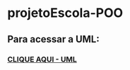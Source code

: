 # projetoEscola-POO
 ## Para acessar a UML:
 ### [CLIQUE AQUI - UML](https://viewer.diagrams.net/?tags=%7B%7D&highlight=0000ff&layers=1&nav=1&title=EscolaPOO#R%3Cmxfile%3E%3Cdiagram%20name%3D%22Diagrama%20de%20Classes%22%20id%3D%22NiMqyKV8flCYIwaE9YgA%22%3E7V1bc5u6Fv41nknOjDNcDX50nKTd03RPTtMzpz0vZxSj2NrFyAWcOP31WwJxERIXG7BTb%2FrSIIQstC761kWLkT5f7z74YLP6jB3ojjTF2Y30m5FG%2Fuk2%2BY%2B2vMUt6tRS45aljxzWljU8ol%2BQNSqsdYscGHAdQ4zdEG34xgX2PLgIuTbg%2B%2FiV7%2FaMXf5XN2AJhYbHBXDF1v8iJ1zFrbZmZe0fIVqukl9WJ9P4zhokndmbBCvg4Ndck3470uc%2BxmH813o3hy5dvWRd4ufuSu6mE%2FOhFzZ5AEB04%2B6%2BPk8fnpQv6mxza3%2Fzx7rGJhe%2BJW8MHbIA7BL74QovsQfc26z12sdbz4F0WIVcZX3uMd6QRpU0%2FgXD8I1RE2xDTJpW4dpld6HnzChtyOWTixc%2F4qY75LpsTOg%2BRXdfoB8iQgzS5IBgFf1mPEDov32jna%2B0aXL9nd68UlQ7abjZJcNFV2%2F5qwfoozUMoc8a42Wg7166vKwpwFt%2FwXotdHyjzLy1ucSb9f%2FGr7c%2Fv9yOEzYF%2FhKGFWsf8xAj1geIyXT8N%2FKgD10Qohd%2BIoDx8TLtlz76gBGZoqYwETMShkseiSfCemUMQigA3nLdNrRDUDGuWeCv5P6Om%2BhhvfWS3vL75I949slVbv2ypoj%2F95CFCZOFF%2BBu2eL%2Fsd64cA3Zughicg%2BeoMuzNnDR0iN%2FL8hDlLmuExaesRtr5DixFMEA%2FQJP0XiUA9n6k8HN65F5k%2FIkHQDyq8aUHXs4UzF5bq0Qd5Hl2PDKlapbFkcZ9ouH8mTSBT8%2FBzAs0LATqhnT02iwVAGZ5qSggRTzEA10iFI8gdZSO9FajZUP40xb4fWFbVZqF8NWq%2Fr3oz8sRdAft7uQ0PBMlEcsaRXKg2hpg1t2XW%2BnPdjIps2NmoKWTpVLlVDkKDpztx4W6Bm8orULPEqZZ%2ByFifJpRNOQqpzrxQq5zj14w1tKgiAEix%2FJ1fUK%2B%2BgXGRYkfEJu%2ByHTTdqE6%2FFIn2RMETEJfEjoqhaaPoMd1%2FEeBCFrWGDXBZsAPaWvsSZ6AXnXOAzxmoNMEg4T1E8pz4wNXq4nyfVrhrXVCWtb5XC2pijlXMRxwb4kF0HASLuO8byPFlsXjPQZHYOBqTwXkHUII%2Br4%2BAecYxdT1e7hmC2IHi80JZzhwuewlC%2BCDVggb3kf9bkxspYvbDFoEybPPrvR5rAiGgJ60RYXgrBUQ1yT5ZuTvYvqCm1OrtXsOlIfG7IpzrFH3gWgiJaQcMcrpBzSjPDl8iRyA6M%2BYeVGxLeMnmivS2hfoLGLItrFNE4sQvUgAqfKnFH0a4Q9xqpAdV2kui6hsEs3lAccoBBhOr4f95XsDVXE5bkXeSsCU%2Fokuqo0FHm7J6IbdQJ%2FcZkTecKiupppv0H6O2QEuxkjTLX2nCAHcKpA1OM6QxhrFGD%2FDoXM0mBX33N3MguDXiQGxmF2gfnx%2F%2BvHn8tP2%2Bl6Djww%2FnJtb8uI1hLSGRq379tGYYQSn0VnUF3U9OrVFWn413lAdasadilXU1Od8qBa6wSqj3kDQC2gtP6QuikQ9E%2BiAgeg3hVQtzQeqU8nJ0fqE4HkY%2FozxDyTbNf0VgDXZAvzYdl9T43vkM0UCPc07t6w9%2B%2B595vvG%2FlbA%2FLvAflXE%2F3kyN8uQf5ki%2FpTvYgknUH%2FF0wGymN%2F2m0ZdbuU64xsJK3ZSFr1SIR7qC3if4YOSi2SeLBBF3XMlke0Q6Tzmwp8eYOCBdoQDTQgmu5cjxbvVn4HiEYVIwgRbkHLxO34GPpE6orYhPx8ye1BO%2BytHUqiHO8FqahiTGKAKu2hSjXVTw5V1LKwBEEYj1Q9XMSiX4My4q6XpcoiwSxk1s0GjHqWjjfXRjNF4M5BBbVlxiMClHKfIMeM860fDGHRzrBJCjFOgk2kNBcV0ABNetQL%2B%2FjiTwBNpNMbwqctkckBRD8mMpFOryx8OgCTf5wCOn0E1xRoetRc0FEuD5SFayuzQKsDv%2FG7dJLcyXaGfHJnhQOiRbS3XfxdjOjII%2FK%2FXTy2xOOYhmMta8onrCYQ%2B%2F3mXVtiyETc7s%2BQWGPlyjYsPnj%2B7ok1GfRipcM1rxjLrZ%2BT6UURY52JXpzU6cVJAhXer2xZYurJWeUSVdOIqkPF5NVhS5Il8%2B4jd0hOQTEQvMFBsEX%2FEAJqis2nbY27ObehqseioCRwdhcFzB3gQIGKg1vyMLekPuW9kumy19l7qtKBy0lOeNEVXeN2pLeXPtjytwdPQDlTVEhca1%2Bk0RtjiP5qgcqDM7JrslvHc0bKpydzQVOP4M8t8EJEd4PoAF%2FAnekYhL9jLmjoBkyURPcG06nPhBtTg7d5p3ba48Az4R2awnKaMk1cfwBclxP%2FOLawLSK9c8LqVt0Za9W2J%2B3Aef9o3BZBGWlRzskorqETtYq1idmOUAVj7Ah0EzHTmfiZasXKMlsS6wg2rugFfIBBgAEX%2Fpy4Ye5%2F8ER3%2FgVNJ1%2By9mW29b8Pk9hQfmeT2OJNYlWCgNOcHM4k7iILQ84noj%2BygUlMcAX04QJXdHEIEP0TBAtECyKVdRzQ9P5o2qhE05KSGFKOMntjKDEsK1B5MKW7JvvUaEb23kxpMb4buc5qUmvic5bhLVMnlck6bLy0b82YN5z%2BKfYe1E63%2FKcqWjMGtLS%2BOFAMyzyi5XACqrss4wJ40aZN%2FfnF2Fx3NBfPvlHpdzF5%2F0rt4K3K0pAH1bC%2FarArVUNT577eFyLRRCfQgEg6QCTVZG96BqEvRKKJbqXYuQ%2B2IXkxQrGLWfLXC3QvB8HvnAMaOvaT6j7ds4CsTkPs6thwtJ783NK62mznJDuDstmll%2BOIdDMjaqJMMWaknqU4IRsh5zqJfgflGsCasoArXv1Bh3kGC5g2849wI5KVQMVfefKFlqQhz%2BO5IZ6KD5C2TbFt5dNVSoqsJ6%2Bolr%2FtPqsaywlbVtmQLIn%2Fnm7mmWFQOeE%2Bfv%2BRgoVT%2FH4ZaY%2Fy4pmSzCpZEs3CsNOlfC4FBSpXgQU9mVN2z1GkKkblMdOpGru%2BA2vkUrXyEbovkI464vzJXeDbxKebwltVVF%2FTo8LbxJdzumLVo1xYsj4k2bZMf1q6TtW44nVXimKNqgrY0YtuSvTL66CzmMqRavTvW%2B06DWwwzjXZL5SWu67s3lO1fDHV4tyq5RslaQ5p1EixEi9Zy0xJi3%2Bgx4MARqUCigS6v6QIa9RxUoRcLZ1CUZglyPk4WRETMeZzVqXnJyW%2Byix%2Bq2iFypOdyKXGj1nIV%2BpPTHVRuT74%2BJmGe32BooP%2F8zB8WCyycNzi83K61xajHkpRd%2BLo0EuS2E5QSkE%2BP1GhC1QePJxdk%2F2YxRTk85OF2llFg89DPfrjKoHTlzPQxTzmLgG5onBfrlKudFtrCcjxJiJ3Tx%2BuqgwZ9m%2FLt4PoJzqDfayPisktaLUhbVqbTyX43eQhXnqCreY7A%2Fs6bIyCBya5LnPYCN8z4%2Fv35LERgyfnZSQ2OOha%2BD7ZqJWRmIxi8k%2F0%2BK1DMQI62%2B6Qi4D%2FAfpEeAfTsBvT0DjUNOwt5cEYiqv1YRAY3ZTU68seSALuv13hllOAjSTcV3%2BCraTCz5GAoJjidl7bcAmUy46wqfwnhtNTu23LTejyYfvfl03RW3O39RZU1c310Uz1ER4O6ZxuN1eFPFdJIoA0z7X4KfXuChWWOXoC4ALKLpGHx8FbujaDZ2ffbd2s%2FsRHY0d%2FXwfUzeF7Q32guRqyT06M5syKDw49xnJ%2FEYt8XbVc1vlyUBN98oslHsGSp7t2oCbgp%2B%2B33378tfqg%2FdsDd4vJB2P7SVJzPU3%2BXAD8nxANFn9nGKFQ20pV9KaxoL6oX1bL5hlB14klP3zbDHJfSfVyuWpt9HeBDqTTkyUBDOBgD3BwANFN7WjYQDo7Wbw%2FSvyA4Qo7F1TQLweZ7438jb%2Bv0pfMNyp9LsRZ%2BUhfPsc%2B2piT3g4Ca%2Bw5X1f07AC3Z6tG0sDcdGo9dzyxrbfgaMySvS0rn%2BytXimGPto32TsXpta4pPXM7Sh3Qo4OcihKq0NLKmLtw1r5guEFbDHqwt9ViCFO9YKzIn4%2FIbYpjKOXfWyoJkjaU%2FEb6RKL9vLvKx6sOFwmHprWRjzMLIuana3Q9BoZkWZxHCY4lWlMbSWH%2FyZCN15ivSg25oFiYxo1A5WITb1IkEsf0yNcWXcfbFafsUMjAbd%2FAw%3D%3D%3C%2Fdiagram%3E%3Cdiagram%20id%3D%22SsuwnCy2ub8kZJXQWWiU%22%20name%3D%22Diagrama%20de%20Objetos%22%3E3VdtT9swEP41%2BdjJcdrSfkxboBIrg3VQxBdkEjfx5NjBcWjg1%2B%2BcOEnT8rJJAwGq1NqPz8%2Bd7%2FxcUsebJsWxImm8kCHlDkZh4XgzB%2BMRGsK3AR4qoD8YVUCkWFhBbgss2SO1ILJozkKadQy1lFyztAsGUgga6A5GlJKbrtla8q7XlER0D1gGhO%2BjKxbq2B4LH7T4nLIorj27w3G1kpDa2J4ki0koN1uQd%2Bh4UyWlrkZJMaXc5K7OS7Xv6JnVJjBFhf6bDTe%2F8%2BX56dXiMjjrbeQNzX4Mpj1bnXvCc3tgBw858E1SE7J%2BsHkY3uUmzklCVMSE4%2FkoLZppT8sUoH4JaVroHuEsMlYBxEZVjYY0kIpoJs1SLkKqOBPAP2n5YRTZ3zKK2xrwhZaCSdgIcfk8F7I2gRPf7m4DLN3FYrWL%2FMsROV3Doj8qsf14odqKBTknQFmyIRePUX8EdfKQe9Acp4lByIQ2ti1ffUyM5lQodgdV2fa1Q0JNDiGpTxD9zE0oZyQLJIFbMDURuf3BPls3VbiTEnxPlWYgBr%2Bq56ws9MRWd1blZCLBas3Lq71mcOW8yVoKbaXsYjs%2FIgnjpgnMKb%2BnhtXURCfcGDW%2BjUNaPHvD3UY30G8opFCrBzBpmk21w7Yad2jnm1a4GFks3hLt2GLE9oqoYW7lBAOrqKfVdbw5Ka6%2BjzbsOs7P0UDpcXrScz%2BLuhY0ZFAP%2F1Rq8qF0RUR7ueGDXwrkP7rNaEIzrVqFuu%2FkWLitS%2FQNvZdXvOuVJEbo4jZLn2w8X795NPP3aB7XqX83vrx4XK2SwXx54QbyV%2FyJmgfRNHGmnuO7ZWUwmrEsUFSbjmKGLAWyj9VXeoaKRVvP69ZmMXNeeUq%2BSTjPvBG8kN0X3gy%2BvkD76O0ECtP2vbxc2%2Fpz4x3%2BAQ%3D%3D%3C%2Fdiagram%3E%3C%2Fmxfile%3E)
